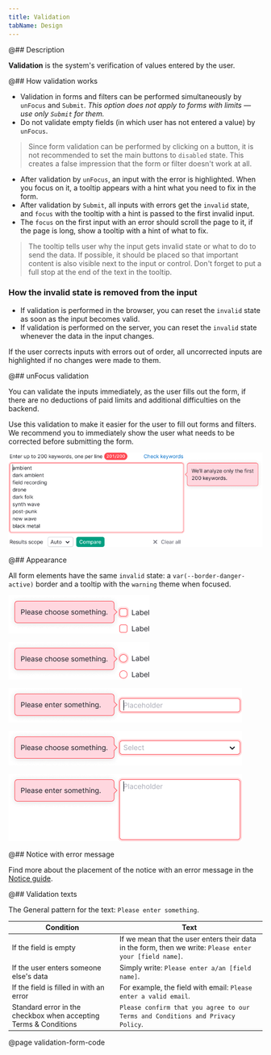 ```yaml
---
title: Validation
tabName: Design
---
```


@## Description

**Validation** is the system's verification of values entered by the user.

@## How validation works

- Validation in forms and filters can be performed simultaneously by `unFocus` and `Submit`. _This option does not apply to forms with limits — use only `Submit` for them._
- Do not validate empty fields (in which user has not entered a value) by `unFocus`.

> Since form validation can be performed by clicking on a button, it is not recommended to set the main buttons to `disabled` state. This creates a false impression that the form or filter doesn't work at all.

- After validation by `unFocus`, an input with the error is highlighted. When you focus on it, a tooltip appears with a hint what you need to fix in the form.
- After validation by `Submit`, all inputs with errors get the `invalid` state, and `focus` with the tooltip with a hint is passed to the first invalid input.
- The `focus` on the first input with an error should scroll the page to it, if the page is long, show a tooltip with a hint of what to fix.

> The tooltip tells user why the input gets invalid state or what to do to send the data. If possible, it should be placed so that important content is also visible next to the input or control. Don't forget to put a full stop at the end of the text in the tooltip.

### How the invalid state is removed from the input

- If validation is performed in the browser, you can reset the `invalid` state as soon as the input becomes valid.
- If validation is performed on the server, you can reset the `invalid` state whenever the data in the input changes.

If the user corrects inputs with errors out of order, all uncorrected inputs are highlighted if no changes were made to them.

@## unFocus validation

You can validate the inputs immediately, as the user fills out the form, if there are no deductions of paid limits and additional difficulties on the backend.

Use this validation to make it easier for the user to fill out forms and filters. We recommend you to immediately show the user what needs to be corrected before submitting the form.

![validation example](static/immediate-validation.png)

@## Appearance

All form elements have the same `invalid` state: a `var(--border-danger-active)` border and a tooltip with the `warning` theme when focused.

![Checkbox](./static/checkbox-validation.png)

![Radio](./static/radio-validation.png)

![Input](./static/input-validation.png)

![Select](./static/select-validation.png)

![Textarea](./static/textarea-validation.png)

@## Notice with error message

Find more about the placement of the notice with an error message in the [Notice guide](/components/notice/).

@## Validation texts

The General pattern for the text: `Please enter something`.

| Condition                                                        | Text                                                                                                     |
| ---------------------------------------------------------------- | -------------------------------------------------------------------------------------------------------- |
| If the field is empty                                            | If we mean that the user enters their data in the form, then we write: `Please enter your [field name]`. |
| If the user enters someone else's data                           | Simply write: `Please enter a/an [field name]`.                                                          |
| If the field is filled in with an error                          | For example, the field with email: `Please enter a valid email`.                                         |
| Standard error in the checkbox when accepting Terms & Conditions | `Please confirm that you agree to our Terms and Conditions and Privacy Policy`.                          |

@page validation-form-code
